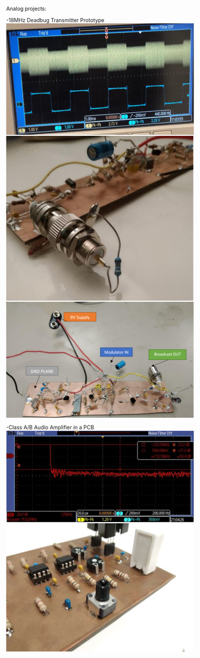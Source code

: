 Analog projects:

-18MHz Deadbug Transmitter Prototype
![alt text](https://raw.githubusercontent.com/16oh4/Analog/master/am.PNG)
![alt text](https://raw.githubusercontent.com/16oh4/Analog/master/am2.PNG)
![alt text](https://raw.githubusercontent.com/16oh4/Analog/master/am3.PNG)



-Class A/B Audio Amplifier in a PCB
![alt text](https://raw.githubusercontent.com/16oh4/Analog/master/audioamp.PNG)
![alt text](https://raw.githubusercontent.com/16oh4/Analog/master/audioamp2.PNG)
